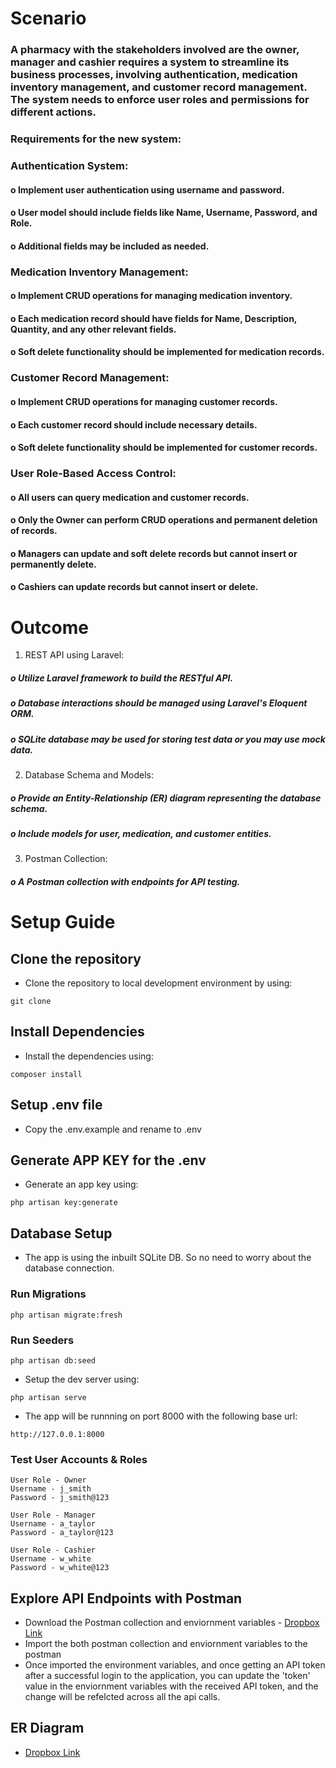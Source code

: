 # Scenario

### A pharmacy with the stakeholders involved are the owner, manager and cashier requires a system to streamline its business processes, involving authentication, medication inventory management, and customer record management. The system needs to enforce user roles and permissions for different actions.

### Requirements for the new system:
### Authentication System:
#### o Implement user authentication using username and password.
#### o User model should include fields like Name, Username, Password, and Role.
#### o Additional fields may be included as needed.

### Medication Inventory Management:
#### o Implement CRUD operations for managing medication inventory.
#### o Each medication record should have fields for Name, Description, Quantity, and any other relevant fields.
#### o Soft delete functionality should be implemented for medication records.

### Customer Record Management:
#### o Implement CRUD operations for managing customer records.
#### o Each customer record should include necessary details.
#### o Soft delete functionality should be implemented for customer records.

### User Role-Based Access Control:
#### o All users can query medication and customer records.
#### o Only the Owner can perform CRUD operations and permanent deletion of records.
#### o Managers can update and soft delete records but cannot insert or permanently delete.
#### o Cashiers can update records but cannot insert or delete.

# Outcome
1. REST API using Laravel:
##### o Utilize Laravel framework to build the RESTful API.
##### o Database interactions should be managed using Laravel's Eloquent ORM.
##### o SQLite database may be used for storing test data or you may use mock data.

2. Database Schema and Models:
##### o Provide an Entity-Relationship (ER) diagram representing the database schema.
##### o Include models for user, medication, and customer entities.

3. Postman Collection:
##### o A Postman collection with endpoints for API testing.

# Setup Guide

## Clone the repository

* Clone the repository to local development environment by using: 
```
git clone 
```

## Install Dependencies

* Install the dependencies using:
```
composer install
```

## Setup .env file

* Copy the .env.example and rename to .env

## Generate APP KEY for the .env

* Generate an app key using:
```
php artisan key:generate
```

## Database Setup

* The app is using the inbuilt SQLite DB. So no need to worry about the database connection.

### Run Migrations

```
php artisan migrate:fresh
```

### Run Seeders

```
php artisan db:seed
```

* Setup the dev server using:
```
php artisan serve
```

* The app will be runnning on port 8000 with the following base url:
```
http://127.0.0.1:8000
```

### Test User Accounts & Roles
```
User Role - Owner
Username - j_smith
Password - j_smith@123

User Role - Manager
Username - a_taylor
Password - a_taylor@123

User Role - Cashier
Username - w_white
Password - w_white@123
```


## Explore API Endpoints with Postman

* Download the Postman collection and enviornment variables - [Dropbox Link](https://www.dropbox.com/scl/fo/r445bqy76cnpv8bw7j7em/AFE7DMK5J3F5bwo3EaemjQU?rlkey=b5q7f2lp1kcdo99rj9sec76wx&st=ym2w25jg&dl=0) 
* Import the both postman collection and enviornment variables to the postman
* Once imported the environment variables, and once getting an API token after a successful login to the application, you can update the 'token' value in the enviornment variables with the received API token, and the change will be refelcted across all the api calls.

## ER Diagram

* [Dropbox Link](https://www.dropbox.com/scl/fi/nr0penn6pu6y8rftcqjk7/Wire-Apps-ER-Diagram.jpg?rlkey=xkl59m4jmbrpwkukibcta900c&st=kcplk27l&dl=0)

